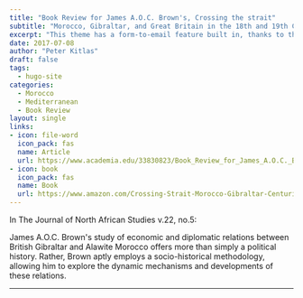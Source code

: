 ```yaml
---
title: "Book Review for James A.O.C. Brown's, Crossing the strait"
subtitle: "Morocco, Gibraltar, and Great Britain in the 18th and 19th Centuries"
excerpt: "This theme has a form-to-email feature built in, thanks to the simple Formspree integration. All you need to activate the form is a valid recipient email address saved in the form front matter."
date: 2017-07-08
author: "Peter Kitlas"
draft: false
tags:
  - hugo-site
categories:
  - Morocco
  - Mediterranean
  - Book Review
layout: single
links:
- icon: file-word
  icon_pack: fas
  name: Article
  url: https://www.academia.edu/33830823/Book_Review_for_James_A.O.C._Browns_Crossing_the_strait_Morocco_Gibraltar_and_Great_Britain_in_the_18th_and_19th_centuries
- icon: book
  icon_pack: fas
  name: Book
  url: https://www.amazon.com/Crossing-Strait-Morocco-Gibraltar-Centuries/dp/9004208933
---
```

In The Journal of North African Studies v.22, no.5:

James A.O.C. Brown's study of economic and diplomatic relations between British Gibraltar and Alawite Morocco offers more than simply a political history. Rather, Brown aptly employs a socio-historical methodology, allowing him to explore the dynamic mechanisms and developments of these relations.

---
